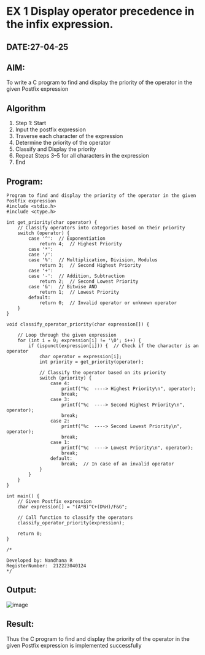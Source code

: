 # EX 1 Display operator precedence in the infix expression.
## DATE:27-04-25
## AIM:
To write a C program to find and display the priority of the operator in the given Postfix expression

## Algorithm
1. Step 1: Start
2. Input the postfix expression
3. Traverse each character of the expression
4. Determine the priority of the operator 
5. Classify and Display the priority
6. Repeat Steps 3–5 for all characters in the expression
7. End

## Program:
```
Program to find and display the priority of the operator in the given Postfix expression
#include <stdio.h>
#include <ctype.h>

int get_priority(char operator) {
    // Classify operators into categories based on their priority
    switch (operator) {
        case '^':  // Exponentiation
            return 4;  // Highest Priority
        case '*':
        case '/':
        case '%':  // Multiplication, Division, Modulus
            return 3;  // Second Highest Priority
        case '+':
        case '-':  // Addition, Subtraction
            return 2;  // Second Lowest Priority
        case '&':  // Bitwise AND
            return 1;  // Lowest Priority
        default:
            return 0;  // Invalid operator or unknown operator
    }
}

void classify_operator_priority(char expression[]) {
    
    // Loop through the given expression
    for (int i = 0; expression[i] != '\0'; i++) {
        if (ispunct(expression[i])) {  // Check if the character is an operator
            char operator = expression[i];
            int priority = get_priority(operator);

            // Classify the operator based on its priority
            switch (priority) {
                case 4:
                    printf("%c  ----> Highest Priority\n", operator);
                    break;
                case 3:
                    printf("%c  ----> Second Highest Priority\n", operator);
                    break;
                case 2:
                    printf("%c  ----> Second Lowest Priority\n", operator);
                    break;
                case 1:
                    printf("%c  ----> Lowest Priority\n", operator);
                    break;
                default:
                    break;  // In case of an invalid operator
            }
        }
    }
}

int main() {
    // Given Postfix expression
    char expression[] = "(A*B)^C+(D%H)/F&G";

    // Call function to classify the operators
    classify_operator_priority(expression);

    return 0;
}

/*

Developed by: Nandhana R
RegisterNumber:  212223040124
*/
```

## Output:

![image](https://github.com/user-attachments/assets/a80f11d0-3d72-4ada-8d37-c38ede8f1b72)




## Result:
Thus the C program to find and display the priority of the operator in the given Postfix expression is implemented successfully
